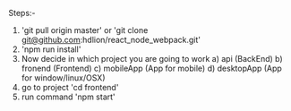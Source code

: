 Steps:-

1) 'git pull origin master' or 'git clone git@github.com:hdlion/react_node_webpack.git'
2) 'npm run install'
3) Now decide in which project you are going to work
    a) api (BackEnd)
    b) fronend (Frontend)
    c) mobileApp (App for mobile)
    d) desktopApp (App for window/linux/OSX)
4) go to project 'cd frontend'
5) run command 'npm start'